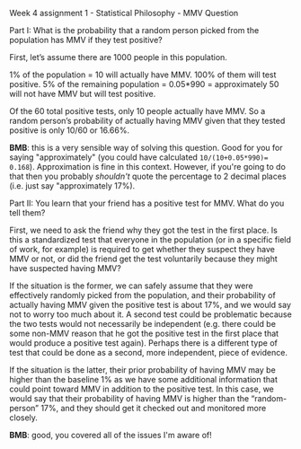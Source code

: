 Week 4 assignment 1 - Statistical Philosophy - MMV Question

Part I:
What is the probability that a random person picked from the population has MMV if they test positive?

First, let’s assume there are 1000 people in this population. 

1% of the population = 10 will actually have MMV. 100% of them will test positive. 
5% of the remaining population = 0.05*990 = approximately 50 will not have MMV but will test positive. 

Of the 60 total positive tests, only 10 people actually have MMV. So a random person’s probability of actually having MMV given that they tested positive is only 10/60 or 16.66%. 

**BMB**: this is a very sensible way of solving this question.  Good for you for saying "approximately" (you could have calculated `10/(10+0.05*990)= 0.168`). Approximation is fine in this context. However, if you're going to do that then you probably *shouldn't* quote the percentage to 2 decimal places (i.e. just say "approximately 17%).

Part II:
You learn that your friend has a positive test for MMV. What do you tell them?

First, we need to ask the friend why they got the test in the first place. Is this a standardized test that everyone in the population (or in a specific field of work, for example) is required to get whether they suspect they have MMV or not, or did the friend get the test voluntarily because they might have suspected having MMV? 

If the situation is the former, we can safely assume that they were effectively randomly picked from the population, and their probability of actually having MMV given the positive test is about 17%, and we would say not to worry too much about it. A second test could be problematic because the two tests would not necessarily be independent (e.g. there could be some non-MMV reason that he got the positive test in the first place that would produce a positive test again). Perhaps there is a different type of test that could be done as a second, more independent, piece of evidence. 

If the situation is the latter, their prior probability of having MMV may be higher than the baseline 1% as we have some additional information that could point toward MMV in addition to the positive test. In this case, we would say that their probability of having MMV is higher than the “random-person” 17%, and they should get it checked out and monitored more closely.

**BMB**: good, you covered all of the issues I'm aware of!

